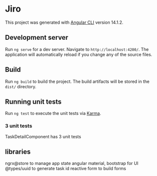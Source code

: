# Jiro

This project was generated with [Angular CLI](https://github.com/angular/angular-cli) version 14.1.2.

## Development server

Run `ng serve` for a dev server. Navigate to `http://localhost:4200/`. The application will automatically reload if you change any of the source files.

## Build

Run `ng build` to build the project. The build artifacts will be stored in the `dist/` directory.

## Running unit tests

Run `ng test` to execute the unit tests via [Karma](https://karma-runner.github.io).
### 3 unit tests

TaskDetailComponent has 3 unit tests

## libraries

ngrx@store to manage app state
angular material, bootstrap for UI
@types/uuid to generate task id
reactive form to build forms



